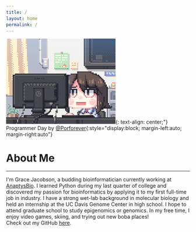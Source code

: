 ```yaml
---
title: /
layout: home
permalink: /
---
```

![Programmer_Day](/assets/Programmer_Day.gif){: text-align: center;"}<br>
Programmer Day by [@Porforever](https://www.deviantart.com/porforever/art/Programmer-Day-601013649){:style="display:block; margin-left:auto; margin-right:auto"}

# About Me <br>
----------

I'm Grace Jacobson, a budding bioinformatician currently working at [AnaptysBio](https://www.anaptysbio.com/). I learned Python during my last quarter of college and discovered my passion for bioinformatics by applying it to my first full-time job in industry. I have a strong wet-lab background in molecular biology and held an internship at the UC Davis Genome Center in high school. I hope to attend graduate school to study epigenomics or genomics. In my free time, I enjoy video games, skiing, and trying out new boba places!
<br>
Check out my GitHub [here](https://github.com/gracejacobson). 